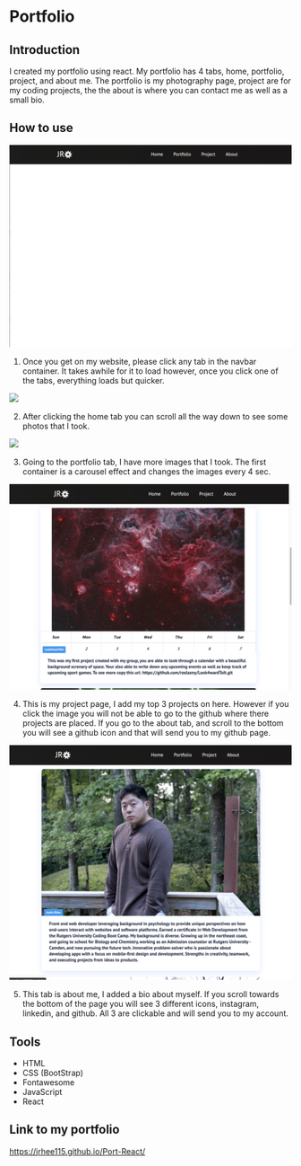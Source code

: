 # Portfolio

##  Introduction

I created my portfolio using react. My portfolio has 4 tabs, home, portfolio, project, and about me. The portfolio is my photography page, project are for my coding projects, the the about is where you can contact me as well as a small bio. 

## How to use

<img src="src/images/pre-home.png">

1) Once you get on my website, please click any tab in the navbar container. It takes awhile for it to load however, once you click one of the tabs, everything loads but quicker. 

<img src="src/images/home.png">

2) After clicking the home tab you can scroll all the way down to see some photos that I took.

<img src="src/images/portfolio.png">

3) Going to the portfolio tab, I have more images that I took. The first container is a carousel effect and changes the images every 4 sec. 

<img src="src/images/project.png">

4) This is my project page, I add my top 3 projects on here. However if you click the image you will not be able to go to the github where there projects are placed. If you go to the about tab, and scroll to the bottom you will see a github icon and that will send you to my github page. 

<img src="src/images/about.png">

5) This tab is about me, I added a bio about myself. If you scroll towards the bottom of the page you will see 3 different icons, instagram, linkedin, and github. All 3 are clickable and will send you to my account. 


## Tools
- HTML
- CSS (BootStrap)
- Fontawesome
- JavaScript
- React


## Link to my portfolio
https://jrhee115.github.io/Port-React/